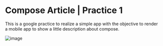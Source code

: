 # Compose Article | Practice 1

This is a google practice to realize a simple app with the objective to render a mobile app to show a little description about compose.

![image](https://github.com/PedroHigueraG/Compose_Article_Practice_1/assets/55820939/90cf3848-4855-45cb-b898-bb8352addf69)
